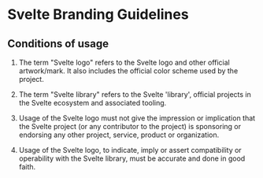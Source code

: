 # Svelte Branding Guidelines

## Conditions of usage

1. The term "Svelte logo" refers to the Svelte logo and other official artwork/mark. It also includes the official color scheme used by the project.

2. The term "Svelte library" refers to the Svelte 'library', official projects in the Svelte ecosystem and associated tooling.

3. Usage of the Svelte logo must not give the impression or implication that the Svelte project (or any contributor to the project) is sponsoring or endorsing any other project, service, product or organization.

4. Usage of the Svelte logo, to indicate, imply or assert compatibility or operability with the Svelte library, must be accurate and done in good faith.
